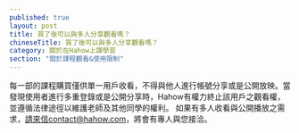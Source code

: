 ```yaml
---
published: true
layout: post
title: 買了後可以與多人分享觀看嗎？
chineseTitle: 買了後可以與多人分享觀看嗎？
category: 關於在Hahow上課學習
section: "關於課程觀看&使用限制"
---
```


 

每一部的課程購買僅供單一用戶收看，不得與他人進行帳號分享或是公開放映。當發現使用者進行多重登錄或是公開分享時，Hahow有權力終止該用戶之觀看權，並遵循法律途徑以維護老師及其他同學的權利。
如果有多人收看與公開播放之需求，請來信contact@hahow.com，將會有專人與您接洽。
